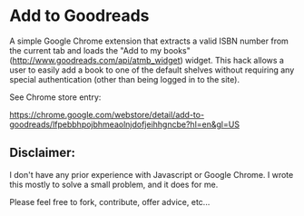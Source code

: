 # Add to Goodreads

A simple Google Chrome extension that extracts a valid ISBN number from the current tab
and loads the "Add to my books" (http://www.goodreads.com/api/atmb_widget) widget. This hack
allows a user to easily add a book to one of the default shelves without requiring any special authentication (other than being logged in to the site).

See Chrome store entry:

https://chrome.google.com/webstore/detail/add-to-goodreads/lfpebbhpojbhmeaolnjdofjeihhgncbe?hl=en&gl=US

## Disclaimer:

I don't have any prior experience with Javascript or Google Chrome. I wrote this mostly to solve a small problem, and it does for me.

Please feel free to fork, contribute, offer advice, etc...
